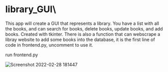 # library_GUI\
This app will create a GUI that represents a library. You have a list with all the books, and can search for books, delete books, update books, and add books. 
Created with tkinter. 
There is also a function that can webscrape a libray website to add some books into the database, it is the first line of code in frontend.py, uncomment to use it.

run frontend.py

![Screenshot 2022-02-28 181447](https://user-images.githubusercontent.com/97370250/156091907-b250b44c-8b20-40d0-a3cc-3b50f828b3f2.png)

